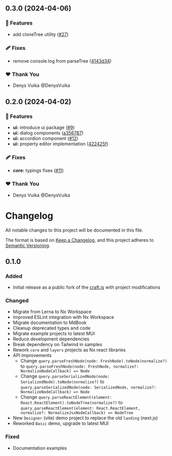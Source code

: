## 0.3.0 (2024-04-06)


### 🚀 Features

- add cloneTree utility ([#27](https://github.com/webstencils/sdk/pull/27))

### 🩹 Fixes

- remove console.log from parseTree ([4143d34](https://github.com/webstencils/sdk/commit/4143d34))

### ❤️  Thank You

- Denys Vuika @DenysVuika

## 0.2.0 (2024-04-02)


### 🚀 Features

- **ui:** introduce ui package ([#9](https://github.com/webstencils/sdk/pull/9))
- **ui:** dialog components ([a356787](https://github.com/webstencils/sdk/commit/a356787))
- **ui:** accordion component ([#12](https://github.com/webstencils/sdk/pull/12))
- **ui:** property editor implementation ([422425f](https://github.com/webstencils/sdk/commit/422425f))

### 🩹 Fixes

- **core:** typings fixes ([#11](https://github.com/webstencils/sdk/pull/11))

### ❤️  Thank You

- Denys Vuika @DenysVuika

# Changelog

All notable changes to this project will be documented in this file.

The format is based on [Keep a Changelog](https://keepachangelog.com/en/1.1.0/),
and this project adheres to [Semantic Versioning](https://semver.org/spec/v2.0.0.html).

## 0.1.0

### Added

- Initial release as a public fork of the [craft.js](https://github.com/prevwong/craft.js) with project modifications

### Changed

- Migrate from Lerna to Nx Workspace
- Improved ESLint integration with Nx Workspace
- Migrate documentation to MdBook
- Cleanup deprecated types and code
- Migrate example projects to latest MUI
- Reduce development dependencies
- Break dependency on Tailwind in samples
- Rework `core` and `layers` projects as Nx react libraries
- API improvements
  - Change `query.parseFreshNode(node: FreshNode).toNode(normalize?)` to `query.parseFreshNode(node: FreshNode, normalize?: NormalizeNodeCallback) => Node`
  - Change `query.parseSerializedNode(node: SerializedNode).toNode(normalize?)` to `query.parseSerializedNode(node: SerializedNode, normalize?: NormalizeNodeCallback) => Node`
  - Change `query.parseReactElement(element: React.ReactElement).toNodeTree(normalize?)` to `query.parseReactElement(element: React.ReactElement, normalize?: NormalizeJsxNodeCallback) => NodeTree`
- New `Designer` (vite) demo project to replace the old `landing` (next.js)
- Reworked `Basic` demo, upgrade to latest MUI

### Fixed

- Documentation examples
